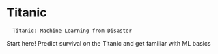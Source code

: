 # Titanic
      Titanic: Machine Learning from Disaster
Start here! Predict survival on the Titanic and get familiar with ML basics
